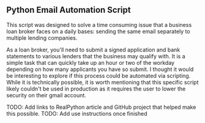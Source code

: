 ## Python Email Automation Script

This script was designed to solve a time consuming issue that a business loan broker faces on a daily bases: sending the same email separately to multiple lending companies.


As a loan broker, you'll need to submit a signed application and bank statements to various lenders that the business may qualify with.  It is a simple task that can quickly take up an hour or two of the workday depending on how many applicants you have so submit.
I thought it would be interesting to explore if this process could be automated via scripting.  While it is technically possible, it is worth mentioning that this specific script likely couldn't be used in production as it requires the user to lower the security on their gmail account.



TODO: Add links to RealPython article and GitHub project that helped make this possible.
TODO: Add use instructions once finished